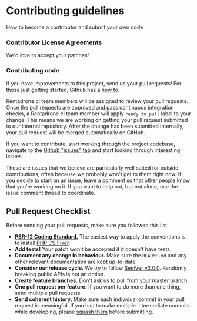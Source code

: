 # Contributing guidelines
How to become a contributor and submit your own code

### Contributor License Agreements

We'd love to accept your patches!

### Contributing code

If you have improvements to this project, send us your pull requests! For those
just getting started, Github has a
[how to](https://help.github.com/articles/using-pull-requests/).

Rentadrone.cl team members will be assigned to review your pull requests. Once the
pull requests are approved and pass continuous integration checks, a Rentadrone.cl
team member will apply `ready to pull` label to your change. This means we are
working on getting your pull request submitted to our internal repository. After
the change has been submitted internally, your pull request will be merged
automatically on GitHub.

If you want to contribute, start working through the project codebase,
navigate to the
[Github "issues" tab](https://github.com/RentadroneCL/ui/issues) and start
looking through interesting issues.

These are issues that we believe are particularly well suited for outside
contributions, often because we probably won't get to them right now. If you
decide to start on an issue, leave a comment so that other people know that
you're working on it. If you want to help out, but not alone, use the issue
comment thread to coordinate.

## Pull Request Checklist

Before sending your pull requests, make sure you followed this list.

- **[PSR-12 Coding Standard.](https://www.php-fig.org/psr/psr-12)** The easiest way to apply the conventions is to install [PHP CS Fixer](https://github.com/FriendsOfPHP/PHP-CS-Fixer).
- **Add tests!** Your patch won't be accepted if it doesn't have tests.
- **Document any change in behaviour.** Make sure the `README.md` and any other relevant documentation are kept up-to-date.
- **Consider our release cycle.** We try to follow [SemVer v2.0.0](http://semver.org/). Randomly breaking public APIs is not an option.
- **Create feature branches.** Don't ask us to pull from your master branch.
- **One pull request per feature.** If you want to do more than one thing, send multiple pull requests.
- **Send coherent history.** Make sure each individual commit in your pull request is meaningful. If you had to make multiple intermediate commits while developing, please [squash them](http://www.git-scm.com/book/en/v2/Git-Tools-Rewriting-History#Changing-Multiple-Commdroneraisingit-Messages) before submitting.
